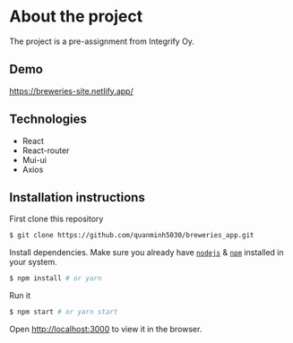 # About the project
The project is a pre-assignment from Integrify Oy. 

## Demo
https://breweries-site.netlify.app/

## Technologies
* React
* React-router
* Mui-ui
* Axios

## Installation instructions
First clone this repository

```bash
$ git clone https://github.com/quanminh5030/breweries_app.git
```

Install dependencies. Make sure you already have [`nodejs`](https://nodejs.org/en/) & [`npm`](https://www.npmjs.com/) installed in your system.

```bash
$ npm install # or yarn
```

Run it
```bash
$ npm start # or yarn start
```
Open [http://localhost:3000](http://localhost:3000) to view it in the browser.


